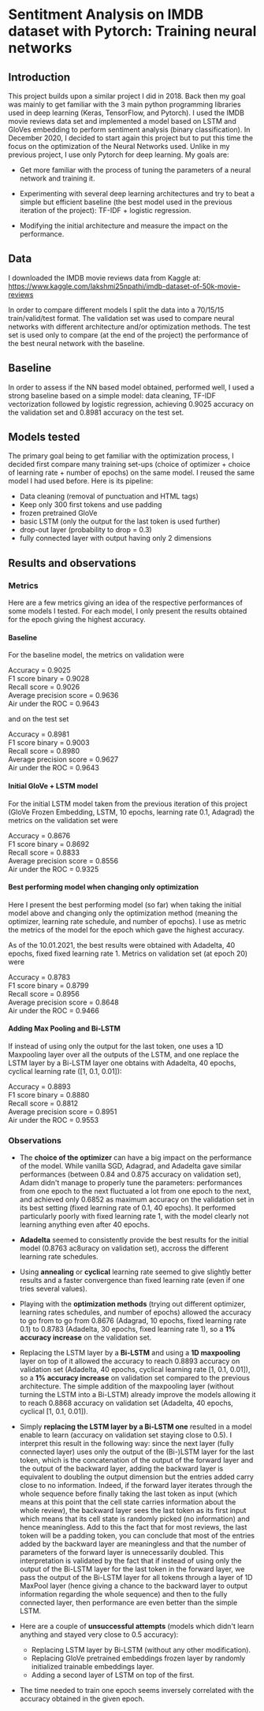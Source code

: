 # Sentitment Analysis on IMDB dataset with Pytorch: Training neural networks

## Introduction
This project builds upon a similar project I did in 2018. Back then
my goal was mainly to get familiar with the 3 main python programming libraries
used in deep learning (Keras, TensorFlow, and Pytorch). I used the 
IMDB movie reviews data set and implemented a model based on LSTM and
GloVes embedding to perform sentiment analysis (binary classification).
In December 2020, I decided to start again this project but to put this time the focus
on the optimization of the Neural Networks used. Unlike in my previous
project, I use only Pytorch for deep learning. My goals are:
* Get more familiar with the process of tuning the parameters of a neural
network and training it.
  
* Experimenting with several deep learning architectures and try to beat a simple
  but efficient baseline (the best model used in the previous iteration of the project):
  TF-IDF + logistic regression.
* Modifying the initial architecture and measure the impact on the performance.

## Data
I downloaded the IMDB movie reviews data from Kaggle at:
https://www.kaggle.com/lakshmi25npathi/imdb-dataset-of-50k-movie-reviews

In order to compare different models I split the data into a 70/15/15
train/valid/test format. The validation set was used to compare neural networks
with different architecture and/or optimization methods. The test set is used
only to compare (at the end of the project) the performance of the best neural
network with the baseline.

## Baseline
In order to assess if the NN based model obtained, performed well, I used a strong
baseline based on a simple model: data cleaning, TF-IDF vectorization followed by logistic regression,
achieving 0.9025 accuracy on the validation set and 0.8981 accuracy on the test set.

## Models tested
The primary goal being to get familiar with the optimization process, I decided first
compare many training set-ups (choice of optimizer + choice of learning rate + number of epochs)
on the same model. I reused the same model I had used before. Here is its pipeline:
* Data cleaning (removal of punctuation and HTML tags)
* Keep only 300 first tokens and use padding
* frozen pretrained GloVe
* basic LSTM (only the output for the last token is used further)
* drop-out layer (probability to drop = 0.3)
* fully connected layer with output having only 2 dimensions

## Results and observations

### Metrics
Here are a few metrics giving an idea of the respective performances of some models I tested.
For each model, I only present the results obtained for the epoch giving the highest accuracy.

#### Baseline
For the baseline model, the metrics on validation were

Accuracy = 0.9025  
F1 score binary = 0.9028  
Recall score = 0.9026  
Average precision score = 0.9636  
Air under the ROC = 0.9643  

and on the test set

Accuracy = 0.8981  
F1 score binary = 0.9003  
Recall score = 0.8980  
Average precision score = 0.9627  
Air under the ROC = 0.9643  

#### Initial GloVe + LSTM model

For the initial LSTM model taken from the previous iteration of this project
(GloVe Frozen Embedding, LSTM, 10 epochs, learning rate 0.1, Adagrad)
the metrics on the validation set were

Accuracy = 0.8676  
F1 score binary = 0.8692  
Recall score = 0.8833  
Average precision score = 0.8556  
Air under the ROC = 0.9325  

#### Best performing model when changing only optimization

Here I present the best performing model (so far)
when taking the initial model above and changing only the optimization method
(meaning the optimizer, learning rate schedule, and number of epochs). I use
as metric the metrics of the model for the epoch which gave the highest
accuracy.

As of the 10.01.2021, the best results were obtained with Adadelta, 40 epochs, fixed
fixed learning rate 1. Metrics on validation set (at epoch 20) were

Accuracy = 0.8783  
F1 score binary = 0.8799  
Recall score = 0.8956  
Average precision score = 0.8648  
Air under the ROC = 0.9466  

#### Adding Max Pooling and Bi-LSTM

If instead of using only the output for the last token, one uses a 1D Maxpooling layer
over all the outputs of the LSTM, and one replace the LSTM layer by a Bi-LSTM layer one
obtains with Adadelta, 40 epochs, cyclical learning rate ([1, 0.1, 0.01]):

Accuracy = 0.8893  
F1 score binary = 0.8880  
Recall score = 0.8812  
Average precision score = 0.8951  
Air under the ROC = 0.9553  



### Observations
* The **choice of the optimizer** can have a big impact on the performance of the model.
While vanilla SGD, Adagrad, and Adadelta gave similar performances (between 0.84 and 0.875
  accuracy on validation set), Adam didn't manage to properly tune the parameters:
  performances from one epoch to the next fluctuated a lot from one epoch to
  the next, and achieved only 0.6852 as maximum accuracy on the validation set
  in its best setting (fixed learning rate of 0.1, 40 epochs). It performed
  particularly poorly with fixed learning rate 1, with the model clearly not learning
  anything even after 40 epochs.
  
* **Adadelta** seemed to consistently provide the best results for the initial model (0.8763 ac8uracy
  on validation set), accross the different learning rate schedules.
  
* Using **annealing** or **cyclical** learning rate seemed to give slightly better results and a faster convergence than
  fixed learning rate (even if one tries several values).

* Playing with the **optimization methods** (trying out different optimizer, learning rates schedules, and number of epochs)
  allowed the accuracy to go from to go from 0.8676 (Adagrad, 10 epochs, fixed learning rate 0.1)
  to 0.8783 (Adadelta, 30 epochs, fixed learning rate 1), so a **1% accuracy increase** on the validation set.
  
* Replacing the LSTM layer by a **Bi-LSTM** and using a **1D maxpooling** layer on top of it
  allowed the accuracy to reach 0.8893 accuracy on validation set (Adadelta, 40 epochs, cyclical learning rate [1,
  0.1, 0.01]), so a **1% accuracy increase** on validation set compared to the previous architecture.
  The simple addition of the maxpooling layer (without turning the LSTM into a Bi-LSTM)
  already improve the models allowing it to reach 0.8868 accuracy on validation set (Adadelta,
  40 epochs, cyclical [1, 0.1, 0.01]).
  
* Simply **replacing the LSTM layer by a Bi-LSTM one** resulted in a model enable to learn
  (accuracy on validation set staying close to 0.5). I interpret this result in the
  following way: since the next layer (fully connected layer) uses only the output
  of the (Bi-)LSTM layer for the last token, which is the concatenation of the output
  of the forward layer and the output of the backward layer, adding the backward
  layer is equivalent to doubling the output dimension but the entries added carry
  close to no information. Indeed, if the forward layer iterates through the whole
  sequence before finally taking the last token as input (which means at this point
  that the cell state carries information about the whole review), the backward
  layer sees the last token as its first input which means that its cell state is
  randomly picked (no information) and hence meaningless. Add to this the fact
  that for most reviews, the last token will be a padding token, you can conclude
  that most of the entries added by the backward layer are meaningless and that
  the number of parameters of the forward layer is unnecessarily doubled. This
  interpretation is validated by the fact that if instead of using only the output
  of the Bi-LSTM layer for the last token in the forward layer, we pass the output
  of the Bi-LSTM layer for all tokens through a layer of 1D MaxPool layer (hence
  giving a chance to the backward layer to output information regarding the whole
  sequence) and then to the fully connected layer, then performance are even
  better than the simple LSTM.
  
* Here are a couple of **unsuccessful attempts** (models which didn't learn anything
  and stayed very close to 0.5 accuracy):
  * Replacing LSTM layer by Bi-LSTM (without any other modification).
  * Replacing GloVe pretrained embeddings frozen layer by randomly initialized
    trainable embeddings layer.
  * Adding a second layer of LSTM on top of the first.  
  
* The time needed to train one epoch seems inversely correlated with the accuracy
  obtained in the given epoch.


  

